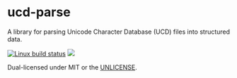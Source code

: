 ucd-parse
=========
A library for parsing Unicode Character Database (UCD) files into structured
data.

[![Linux build status](https://api.travis-ci.org/BurntSushi/ucd-generate.png)](https://travis-ci.org/BurntSushi/ucd-generate)
[![](http://meritbadge.herokuapp.com/ucd-generate)](https://crates.io/crates/ucd-parse)

Dual-licensed under MIT or the [UNLICENSE](http://unlicense.org).
